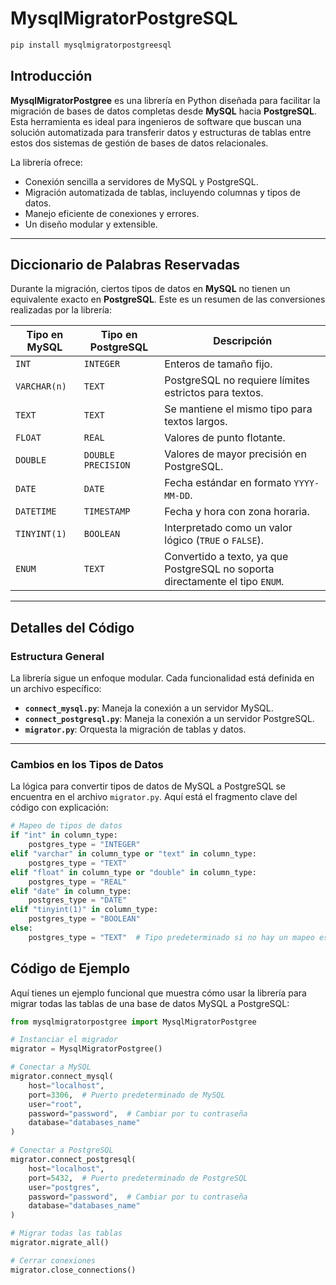 # MysqlMigratorPostgreSQL
```python
pip install mysqlmigratorpostgreesql
```

## Introducción

**MysqlMigratorPostgree** es una librería en Python diseñada para facilitar la migración de bases de datos completas desde **MySQL** hacia **PostgreSQL**. Esta herramienta es ideal para ingenieros de software que buscan una solución automatizada para transferir datos y estructuras de tablas entre estos dos sistemas de gestión de bases de datos relacionales.

La librería ofrece:
- Conexión sencilla a servidores de MySQL y PostgreSQL.
- Migración automatizada de tablas, incluyendo columnas y tipos de datos.
- Manejo eficiente de conexiones y errores.
- Un diseño modular y extensible.

---

## Diccionario de Palabras Reservadas

Durante la migración, ciertos tipos de datos en **MySQL** no tienen un equivalente exacto en **PostgreSQL**. Este es un resumen de las conversiones realizadas por la librería:

| **Tipo en MySQL**     | **Tipo en PostgreSQL** | **Descripción**                                                                 |
|------------------------|------------------------|---------------------------------------------------------------------------------|
| `INT`                 | `INTEGER`             | Enteros de tamaño fijo.                                                        |
| `VARCHAR(n)`          | `TEXT`                | PostgreSQL no requiere límites estrictos para textos.                          |
| `TEXT`                | `TEXT`                | Se mantiene el mismo tipo para textos largos.                                  |
| `FLOAT`               | `REAL`                | Valores de punto flotante.                                                     |
| `DOUBLE`              | `DOUBLE PRECISION`    | Valores de mayor precisión en PostgreSQL.                                      |
| `DATE`                | `DATE`                | Fecha estándar en formato `YYYY-MM-DD`.                                        |
| `DATETIME`            | `TIMESTAMP`           | Fecha y hora con zona horaria.                                                 |
| `TINYINT(1)`          | `BOOLEAN`             | Interpretado como un valor lógico (`TRUE` o `FALSE`).                          |
| `ENUM`                | `TEXT`                | Convertido a texto, ya que PostgreSQL no soporta directamente el tipo `ENUM`.  |

---

## Detalles del Código

### **Estructura General**

La librería sigue un enfoque modular. Cada funcionalidad está definida en un archivo específico:
- **`connect_mysql.py`**: Maneja la conexión a un servidor MySQL.
- **`connect_postgresql.py`**: Maneja la conexión a un servidor PostgreSQL.
- **`migrator.py`**: Orquesta la migración de tablas y datos.

---

### **Cambios en los Tipos de Datos**

La lógica para convertir tipos de datos de MySQL a PostgreSQL se encuentra en el archivo `migrator.py`. Aquí está el fragmento clave del código con explicación:

```python
# Mapeo de tipos de datos
if "int" in column_type:
    postgres_type = "INTEGER"
elif "varchar" in column_type or "text" in column_type:
    postgres_type = "TEXT"
elif "float" in column_type or "double" in column_type:
    postgres_type = "REAL"
elif "date" in column_type:
    postgres_type = "DATE"
elif "tinyint(1)" in column_type:
    postgres_type = "BOOLEAN"
else:
    postgres_type = "TEXT"  # Tipo predeterminado si no hay un mapeo específico
```
## Código de Ejemplo

Aquí tienes un ejemplo funcional que muestra cómo usar la librería para migrar todas las tablas de una base de datos MySQL a PostgreSQL:

```python
from mysqlmigratorpostgree import MysqlMigratorPostgree

# Instanciar el migrador
migrator = MysqlMigratorPostgree()

# Conectar a MySQL
migrator.connect_mysql(
    host="localhost",
    port=3306,  # Puerto predeterminado de MySQL
    user="root",
    password="password",  # Cambiar por tu contraseña
    database="databases_name"
)

# Conectar a PostgreSQL
migrator.connect_postgresql(
    host="localhost",
    port=5432,  # Puerto predeterminado de PostgreSQL
    user="postgres",
    password="password",  # Cambiar por tu contraseña
    database="databases_name"
)

# Migrar todas las tablas
migrator.migrate_all()

# Cerrar conexiones
migrator.close_connections()
```
